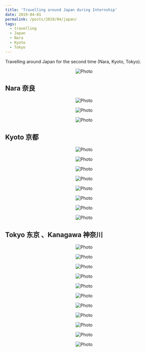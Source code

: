 ```yaml
---
title: 'Travelling around Japan during Internship'
date: 2019-04-01
permalink: /posts/2019/04/japan/
tags:
  - travelling
  - Japan
  - Nara
  - Kyoto
  - Tokyo
---
```


Travelling around Japan for the second time (Nara, Kyoto, Tokyo).
<p align="center">
  <img src="https://haotang1995.github.io/files/JAPAN_22.JPG?raw=true" alt="Photo"/> 
</p>

## Nara 奈良

<p align="center">
  <img src="https://haotang1995.github.io/files/JAPAN_21.JPG?raw=true" alt="Photo"/> 
</p>
<p align="center">
  <img src="https://haotang1995.github.io/files/JAPAN_17.JPG?raw=true" alt="Photo"/> 
</p>
<p align="center">
  <img src="https://haotang1995.github.io/files/JAPAN_15.JPG?raw=true" alt="Photo"/> 
</p>

## Kyoto 京都

<p align="center">
  <img src="https://haotang1995.github.io/files/JAPAN_3.JPG?raw=true" alt="Photo"/> 
</p>
<p align="center">
  <img src="https://haotang1995.github.io/files/JAPAN_7.JPG?raw=true" alt="Photo"/> 
</p>
<p align="center">
  <img src="https://haotang1995.github.io/files/JAPAN_4.JPG?raw=true" alt="Photo"/> 
</p>
<p align="center">
  <img src="https://haotang1995.github.io/files/JAPAN_11.JPG?raw=true" alt="Photo"/> 
</p>
<p align="center">
  <img src="https://haotang1995.github.io/files/JAPAN_19.JPG?raw=true" alt="Photo"/> 
</p>
<p align="center">
  <img src="https://haotang1995.github.io/files/JAPAN_20.JPG?raw=true" alt="Photo"/> 
</p>
<p align="center">
  <img src="https://haotang1995.github.io/files/JAPAN_12.JPG?raw=true" alt="Photo"/> 
</p>
<p align="center">
  <img src="https://haotang1995.github.io/files/JAPAN_1.JPG?raw=true" alt="Photo"/> 
</p>

## Tokyo 东京 、Kanagawa 神奈川 

<p align="center">
  <img src="https://haotang1995.github.io/files/JAPAN_33.jpg?raw=true" alt="Photo"/> 
</p>
<p align="center">
  <img src="https://haotang1995.github.io/files/JAPAN_34.jpg?raw=true" alt="Photo"/> 
</p>
<p align="center">
  <img src="https://haotang1995.github.io/files/JAPAN_30.jpg?raw=true" alt="Photo"/> 
</p>
<p align="center">
  <img src="https://haotang1995.github.io/files/JAPAN_31.jpg?raw=true" alt="Photo"/> 
</p>
<p align="center">
  <img src="https://haotang1995.github.io/files/JAPAN_32.jpg?raw=true" alt="Photo"/> 
</p>
<p align="center">
  <img src="https://haotang1995.github.io/files/JAPAN_27.jpg?raw=true" alt="Photo"/> 
</p>
<p align="center">
  <img src="https://haotang1995.github.io/files/JAPAN_36.jpg?raw=true" alt="Photo"/> 
</p>
<p align="center">
  <img src="https://haotang1995.github.io/files/JAPAN_37.jpg?raw=true" alt="Photo"/> 
</p>
<p align="center">
  <img src="https://haotang1995.github.io/files/JAPAN_38.jpg?raw=true" alt="Photo"/> 
</p>
<p align="center">
  <img src="https://haotang1995.github.io/files/JAPAN_28.jpg?raw=true" alt="Photo"/> 
</p>
<p align="center">
  <img src="https://haotang1995.github.io/files/JAPAN_29.jpg?raw=true" alt="Photo"/> 
</p>

